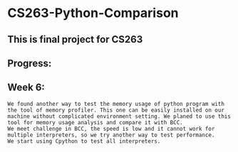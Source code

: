 # CS263-Python-Comparison

## This is final project for CS263

## Progress:
   ## Week 6:
	We found another way to test the memory usage of python program with the tool of memory profiler. This one can be easily installed on our machine without complicated environment setting. We planed to use this tool for memory usage analysis and compare it with BCC.
	We meet challenge in BCC, the speed is low and it cannot work for multiple interpreters, so we try another way to test performance.
	We start using Cpython to test all interpreters.
	       
